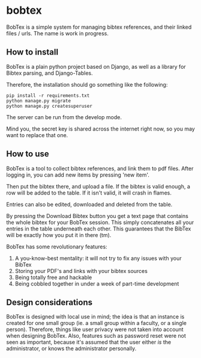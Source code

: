 # bobtex
BobTex is a simple system for managing bibtex references, and their linked files / urls. The name is work in progress.

## How to install
BobTex is a plain python project based on Django, as well as a library for Bibtex parsing, and Django-Tables. 

Therefore, the installation should go something like the following:
```
pip install -r requirements.txt
python manage.py migrate
python manage.py createsuperuser
```

The server can be run from the develop mode. 

Mind you, the secret key is shared across the internet right now, so you may want to replace that one.

## How to use
BobTex is a tool to collect bibtex references, and link them to pdf files. After logging in, you can add new items by pressing 'new item'.

Then put the bibtex there, and upload a file. If the bibtex is valid enough, a row will be added to the table. If it isn't valid, it will crash in flames.

Entries can also be edited, downloaded and deleted from the table.

By pressing the Download Bibtex button you get a text page that contains the whole bibtex for your BobTex session. 
This simply concatenates all your entries in the table underneath each other. This guarantees that the BibTex will be exactly how you put it in there (tm).

BobTex has some revolutionary features:
1. A you-know-best mentality: it will not try to fix any issues with your BibTex
2. Storing your PDF's and links with your bibtex sources
3. Being totally free and hackable
4. Being cobbled together in under a week of part-time development

## Design considerations
BobTex is designed with local use in mind; the idea is that an instance is created for one small group (ie. a small group within a faculty, or a single person). Therefore, things like user privacy were not taken into account when designing BobTex. Also, features such as password reset were not seen as important, because it's assumed that the user either *is* the administrator, or knows the administrator personally.
